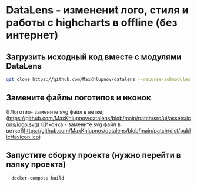 # DataLens - изменениt лого, стиля и работы с highcharts в offline (без интернет)

## Загрузить исходный код вместе с модулями DataLens

```sh
git clone https://github.com/MaxKhlupnov/datalens --recurse-submodules
```

## Замените файлы логотипов и иконок
  ([Логотип- замените svg файл в ветке] (https://github.com/MaxKhlupnov/datalens/blob/main/patch/src/ui/assets/icons/logo.svg)
  ([Иконка - замените svg файл в ветке])https://github.com/MaxKhlupnov/datalens/blob/main/patch/dist/public/favicon.ico)

## Запустите сборку проекта (нужно перейти в папку проекта)
```sh
  docker-compose build
```

